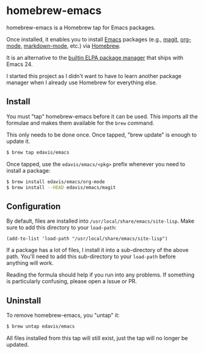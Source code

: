 homebrew-emacs
==============

homebrew-emacs is a Homebrew tap for Emacs packages.

Once installed, it enables you to install
[Emacs](https://gnu.org/s/emacs/) packages (e.g., [magit][],
[org-mode][], [markdown-mode][], etc.) via
[Homebrew](http://brew.sh/).

It is an alternative to the [builtin ELPA package manager][elpa] that
ships with Emacs 24.

I started this project as I didn't want to have to learn another
package manager when I already use Homebrew for everything else.

[elpa]: http://www.gnu.org/software/emacs/manual/html_node/emacs/Packages.html#Packages
[magit]: https://github.com/magit/magit
[org-mode]: http://orgmode.org/
[markdown-mode]: http://jblevins.org/projects/markdown-mode/

Install
-------

You must "tap" homebrew-emacs before it can be used. This imports all
the formulae and makes them available for the `brew` command.

This only needs to be done once. Once tapped, "brew update" is enough
to update it.

```bash
$ brew tap edavis/emacs
```

Once tapped, use the `edavis/emacs/<pkg>` prefix whenever you need to
install a package:

```bash
$ brew install edavis/emacs/org-mode
$ brew install --HEAD edavis/emacs/magit
```

Configuration
-------------

By default, files are installed into
`/usr/local/share/emacs/site-lisp`. Make sure to add this directory to
your `load-path`:

```elisp
(add-to-list 'load-path "/usr/local/share/emacs/site-lisp")
```

If a package has a lot of files, I install it into a sub-directory of
the above path. You'll need to add this sub-directory to your
`load-path` before anything will work.

Reading the formula should help if you run into any problems. If
something is particularly confusing, please open a issue or PR.

Uninstall
---------

To remove homebrew-emacs, you "untap" it:

```bash
$ brew untap edavis/emacs
```

All files installed from this tap will still exist, just the tap will
no longer be updated.
